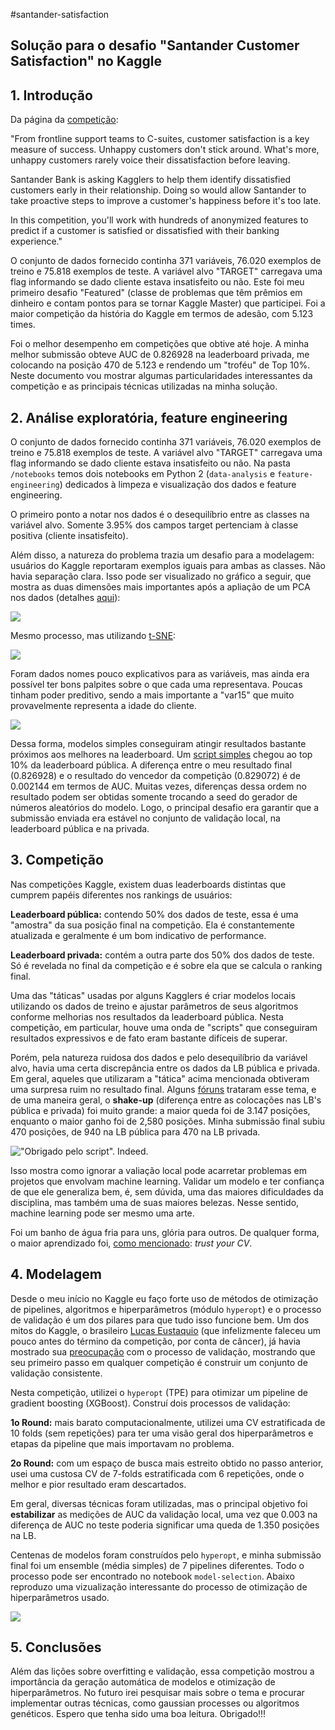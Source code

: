#santander-satisfaction

## Solução para o desafio "Santander Customer Satisfaction" no Kaggle

## 1. Introdução

Da página da [competição](https://www.kaggle.com/c/santander-customer-satisfaction): 

"From frontline support teams to C-suites, customer satisfaction is a key measure of success. Unhappy customers don't stick around. What's more, unhappy customers rarely voice their dissatisfaction before leaving.

Santander Bank is asking Kagglers to help them identify dissatisfied customers early in their relationship. Doing so would allow Santander to take proactive steps to improve a customer's happiness before it's too late.

In this competition, you'll work with hundreds of anonymized features to predict if a customer is satisfied or dissatisfied with their banking experience."

O conjunto de dados fornecido continha 371 variáveis, 76.020 exemplos de treino e 75.818 exemplos de teste. A variável alvo "TARGET" carregava uma flag informando se dado cliente estava insatisfeito ou não. Este foi meu primeiro desafio "Featured" (classe de problemas que têm prêmios em dinheiro e contam pontos para se tornar Kaggle Master)  que participei. Foi a maior competição da história do Kaggle em termos de adesão, com 5.123 times.

Foi o melhor desempenho em competições que obtive até hoje. A minha melhor submissão obteve AUC de 0.826928 na leaderboard privada, me colocando na posição 470 de 5.123 e rendendo um "troféu" de Top 10%. Neste documento vou mostrar algumas particularidades interessantes da competição e as principais técnicas utilizadas na minha solução.

## 2. Análise exploratória, feature engineering

O conjunto de dados fornecido continha  371 variáveis, 76.020 exemplos de treino e 75.818 exemplos de teste. A variável alvo "TARGET" carregava uma flag informando se dado cliente estava insatisfeito ou não. Na pasta `/notebooks` temos dois notebooks em Python 2 (`data-analysis` e `feature-engineering`) dedicados à limpeza e visualização dos dados e feature engineering.

O primeiro ponto a notar nos dados é o desequilíbrio entre as classes na variável alvo. Somente 3.95% dos campos target pertenciam à classe positiva (cliente insatisfeito).

Além disso, a natureza do problema trazia um desafio para a modelagem: usuários do Kaggle reportaram exemplos iguais para ambas as classes. Não havia separação clara. Isso pode ser visualizado no gráfico a seguir, que mostra as duas dimensões mais importantes após a apliação de um PCA nos dados (detalhes [aqui](https://www.kaggle.com/inversion/santander-customer-satisfaction/pca-visualization/run/175633/output)):

![](github.com/gdmarmerola)

Mesmo processo, mas utilizando [t-SNE](https://www.kaggle.com/cast42/santander-customer-satisfaction/t-sne-manifold-visualisation/output):

![](github.com/gdmarmerola)

Foram dados nomes pouco explicativos para as variáveis, mas ainda era possível ter bons palpites sobre o que cada uma representava. Poucas tinham poder preditivo, sendo a mais importante a "var15" que muito provavelmente representa a idade do cliente.

![](github.com/gdmarmerola)

Dessa forma, modelos simples conseguiram atingir resultados bastante próximos aos melhores na leaderboard. Um [script simples](https://www.kaggle.com/zfturbo/santander-customer-satisfaction/to-the-top-v3/comments) chegou ao top 10% da leaderboard pública. A diferença entre o meu resultado final (0.826928) e o resultado do vencedor da competição (0.829072) é de  0.002144 em termos de AUC. Muitas vezes, diferenças dessa ordem no resultado podem ser obtidas somente trocando a seed do gerador de números aleatórios do modelo. Logo, o principal desafio era garantir que a submissão enviada era estável no conjunto de validação local, na leaderboard pública e na privada. 

## 3. Competição

Nas competições Kaggle, existem duas leaderboards distintas que cumprem papéis diferentes nos rankings de usuários:

**Leaderboard pública:** contendo 50% dos dados de teste, essa é uma "amostra" da sua posição final na competição. Ela é constantemente atualizada e geralmente é um bom indicativo de performance.

**Leaderboard privada:** contém a outra parte dos 50% dos dados de teste. Só é revelada no final da competição e é sobre ela que se calcula o ranking final.

Uma das "táticas" usadas por alguns Kagglers é criar modelos locais utilizando os dados de treino e ajustar parâmetros de seus algoritmos conforme melhorias nos resultados da leaderboard pública. Nesta competição, em particular, houve uma onda de "scripts" que conseguiram resultados expressivos e de fato eram bastante difíceis de superar.

Porém, pela natureza ruidosa dos dados e pelo desequilíbrio da variável alvo, havia uma certa discrepância entre os dados da LB pública e privada. Em geral, aqueles que utilizaram a "tática" acima mencionada obtiveram uma surpresa ruim no resultado final. Alguns [fóruns](https://www.kaggle.com/c/santander-customer-satisfaction/forums/t/20535/it-s-time-to-play-the-lb-shake-up-prediction-game?page=2) trataram esse tema, e de uma maneira geral, o **shake-up** (diferença entre as colocações nas LB's pública e privada) foi  muito grande: a maior queda foi de 3.147 posições, enquanto o maior ganho foi de 2,580 posições. Minha submissão final subiu 470 posições, de 940 na LB pública para 470	na LB privada. 

!["Obrigado pelo script". Indeed. ](github.com/gdmarmerola)

Isso mostra como ignorar a valiação local pode acarretar problemas em projetos que envolvam machine learning. Validar um modelo e ter confiança de que ele generaliza bem, é, sem dúvida, uma das maiores dificuldades da disciplina, mas também uma de suas maiores belezas. Nesse sentido, machine learning pode ser mesmo uma arte.

Foi um banho de água fria para uns, glória para outros. De qualquer forma, o maior aprendizado foi, [como mencionado](https://www.kaggle.com/c/santander-customer-satisfaction/forums/t/20649/if-i-learned-something-today-was): *trust your CV*.

## 4. Modelagem

Desde o meu início no Kaggle eu faço forte uso de métodos de otimização de pipelines, algoritmos e hiperparâmetros (módulo `hyperopt`) e o processo de validação é um dos pilares para que tudo isso funcione bem. Um dos mitos do Kaggle, o brasileiro [Lucas Eustaquio](https://www.kaggle.com/leustagos) (que infelizmente faleceu um pouco antes do término da competição, por conta de câncer), já havia mostrado sua [preocupação](http://blog.kaggle.com/2016/02/22/profiling-top-kagglers-leustagos-current-7-highest-1/) com o processo de validação, mostrando que seu primeiro passo em qualquer competição é construir um conjunto de validação consistente.

Nesta competição, utilizei o `hyperopt` (TPE) para otimizar um pipeline de gradient boosting (XGBoost). Construí dois processos de validação:

**1o Round:** mais barato computacionalmente, utilizei uma CV estratificada de 10 folds (sem repetições) para ter uma visão geral dos hiperparâmetros e etapas da pipeline que mais importavam no problema.

**2o Round:** com um espaço de busca mais estreito obtido no passo anterior, usei uma custosa CV de 7-folds estratificada com 6 repetições, onde o melhor e pior resultado eram descartados.

Em geral, diversas técnicas foram utilizadas, mas o principal objetivo foi **estabilizar** as medições de AUC da validação local, uma vez que 0.003 na diferença de AUC no teste poderia significar uma queda de 1.350 posições na LB.

Centenas de modelos foram construídos pelo `hyperopt`, e minha submissão final foi um ensemble (média simples) de 7 pipelines diferentes. Todo o processo pode ser encontrado no notebook `model-selection`. Abaixo reproduzo uma vizualização interessante do processo de otimização de hiperparâmetros usado.

![](github.com/gdmarmerola)

## 5. Conclusões

Além das lições sobre overfitting e validação, essa competição mostrou a importância da geração automática de modelos e otimização de hiperparâmetros. No futuro irei pesquisar mais sobre o tema e procurar implementar outras técnicas, como gaussian processes ou algoritmos genéticos. Espero que tenha sido uma boa leitura. Obrigado!!!